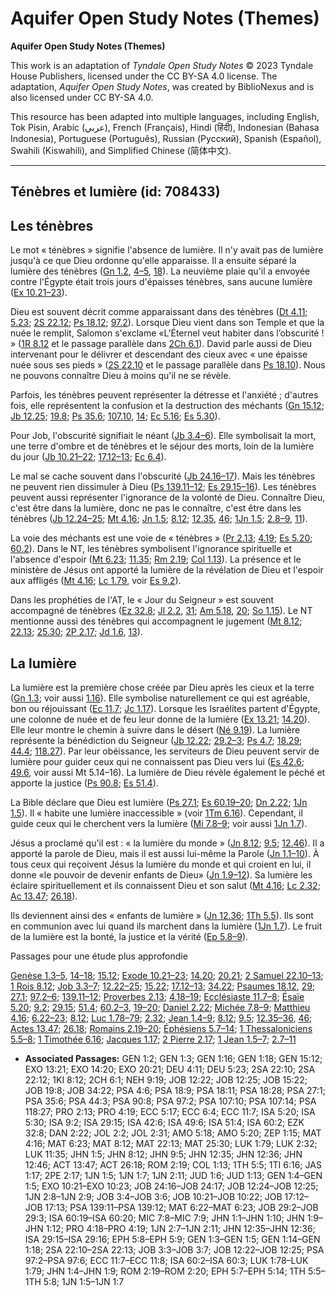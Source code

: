 # Aquifer Open Study Notes (Themes)

**Aquifer Open Study Notes (Themes)**

This work is an adaptation of *Tyndale Open Study Notes* © 2023 Tyndale House Publishers, licensed under the CC BY\-SA 4\.0 license. The adaptation, *Aquifer Open Study Notes*, was created by BiblioNexus and is also licensed under CC BY\-SA 4\.0\.

This resource has been adapted into multiple languages, including English, Tok Pisin, Arabic (عربي), French (Français), Hindi (हिंदी), Indonesian (Bahasa Indonesia), Portuguese (Português), Russian (Русский), Spanish (Español), Swahili (Kiswahili), and Simplified Chinese (简体中文).



--------------------------------

## Ténèbres et lumière (id: 708433)

Les ténèbres
------------

Le mot « ténèbres » signifie l'absence de lumière. Il n'y avait pas de lumière jusqu'à ce que Dieu ordonne qu'elle apparaisse. Il a ensuite séparé la lumière des ténèbres ([Gn 1\.2](https://ref.ly/Gen1:2), [4–5](https://ref.ly/Gen1:4-Gen1:5), [18](https://ref.ly/Gen1:18)). La neuvième plaie qu'il a envoyée contre l'Égypte était trois jours d'épaisses ténèbres, sans aucune lumière ([Ex 10\.21–23](https://ref.ly/Exod10:21-Exod10:23)).

Dieu est souvent décrit comme apparaissant dans des ténèbres ([Dt 4\.11](https://ref.ly/Deut4:11); [5\.23](https://ref.ly/Deut5:23); [2S 22\.12](https://ref.ly/2Sam22:12); [Ps 18\.12](https://ref.ly/Ps18:11); [97\.2](https://ref.ly/Ps97:2)). Lorsque Dieu vient dans son Temple et que la nuée le remplit, Salomon s'exclame «L’Éternel veut habiter dans l’obscurité ! » ([1R 8\.12](https://ref.ly/1Kgs8:12) et le passage parallèle dans [2Ch 6\.1](https://ref.ly/2Chr6:1)). David parle aussi de Dieu intervenant pour le délivrer et descendant des cieux avec « une épaisse nuée sous ses pieds » ([2S 22\.10](https://ref.ly/2Sam22:10) et le passage parallèle dans [Ps 18\.10](https://ref.ly/Ps18:9)). Nous ne pouvons connaître Dieu à moins qu'il ne se révèle.

Parfois, les ténèbres peuvent représenter la détresse et l'anxiété ; d'autres fois, elle représentent la confusion et la destruction des méchants ([Gn 15\.12](https://ref.ly/Gen15:12); [Jb 12\.25](https://ref.ly/Job12:25); [19\.8](https://ref.ly/Job19:8); [Ps 35\.6](https://ref.ly/Ps35:6); [107\.10](https://ref.ly/Ps107:10), [14](https://ref.ly/Ps107:14); [Ec 5\.16](https://ref.ly/Eccl5:17); [Es 5\.30](https://ref.ly/Isa5:30)).

Pour Job, l'obscurité signifiait le néant ([Jb 3\.4–6](https://ref.ly/Job3:4-Job3:6)). Elle symbolisait la mort, une terre d'ombre et de ténèbres et le séjour des morts, loin de la lumière du jour ([Jb 10\.21–22](https://ref.ly/Job10:21-Job10:22); [17\.12–13](https://ref.ly/Job17:12-Job17:13); [Ec 6\.4](https://ref.ly/Eccl6:4)).

Le mal se cache souvent dans l'obscurité ([Jb 24\.16–17](https://ref.ly/Job24:16-Job24:17)). Mais les ténèbres ne peuvent rien dissimuler à Dieu ([Ps 139\.11–12](https://ref.ly/Ps139:11-Ps139:12); [Es 29\.15–16](https://ref.ly/Isa29:15-Isa29:16)). Les ténèbres peuvent aussi représenter l'ignorance de la volonté de Dieu. Connaître Dieu, c'est être dans la lumière, donc ne pas le connaître, c'est être dans les ténèbres ([Jb 12\.24–25](https://ref.ly/Job12:24-Job12:25); [Mt 4\.16](https://ref.ly/Matt4:16); [Jn 1\.5](https://ref.ly/John1:5); [8\.12](https://ref.ly/John8:12); [12\.35](https://ref.ly/John12:35), [46](https://ref.ly/John12:46); [1Jn 1\.5](https://ref.ly/1John1:5); [2\.8–9](https://ref.ly/1John2:8-1John2:9), [11](https://ref.ly/1John2:11)).

La voie des méchants est une voie de « ténèbres » ([Pr 2\.13](https://ref.ly/Prov2:13); [4\.19](https://ref.ly/Prov4:19); [Es 5\.20](https://ref.ly/Isa5:20); [60\.2](https://ref.ly/Isa60:2)). Dans le NT, les ténèbres symbolisent l'ignorance spirituelle et l'absence d'espoir ([Mt 6\.23](https://ref.ly/Matt6:23); [11\.35](https://ref.ly/Luke11:35); [Rm 2\.19](https://ref.ly/Rom2:19); [Col 1\.13](https://ref.ly/Col1:13)). La présence et le ministère de Jésus ont apporté la lumière de la révélation de Dieu et l'espoir aux affligés ([Mt 4\.16](https://ref.ly/Matt4:16); [Lc 1\.79](https://ref.ly/Luke1:79), voir [Es 9\.2](https://ref.ly/Isa9:2)).

Dans les prophéties de l'AT, le « Jour du Seigneur » est souvent accompagné de ténèbres ([Ez 32\.8](https://ref.ly/Ezek32:8); [Jl 2\.2](https://ref.ly/Joel2:2), [31](https://ref.ly/Joel2:31); [Am 5\.18](https://ref.ly/Amos5:18), [20](https://ref.ly/Amos5:20); [So 1\.15](https://ref.ly/Zeph1:15)). Le NT mentionne aussi des ténèbres qui accompagnent le jugement ([Mt 8\.12](https://ref.ly/Matt8:12); [22\.13](https://ref.ly/Matt22:13); [25\.30](https://ref.ly/Matt25:30); [2P 2\.17](https://ref.ly/2Pet2:17); [Jd 1\.6](https://ref.ly/Jude1:6), [13](https://ref.ly/Jude1:13)).

La lumière
----------

La lumière est la première chose créée par Dieu après les cieux et la terre ([Gn 1\.3](https://ref.ly/Gen1:3); voir aussi [1\.16](https://ref.ly/Gen1:16)). Elle symbolise naturellement ce qui est agréable, bon ou réjouissant ([Ec 11\.7](https://ref.ly/Eccl11:7); [Jc 1\.17](https://ref.ly/Jas1:17)). Lorsque les Israélites partent d'Égypte, une colonne de nuée et de feu leur donne de la lumière ([Ex 13\.21](https://ref.ly/Exod13:21); [14\.20](https://ref.ly/Exod14:20)). Elle leur montre le chemin à suivre dans le désert ([Né 9\.19](https://ref.ly/Neh9:19)). La lumière représente la bénédiction du Seigneur ([Jb 12\.22](https://ref.ly/Job12:22); [29\.2–3](https://ref.ly/Job29:2-Job29:3); [Ps 4\.7](https://ref.ly/Ps4:6); [18\.29](https://ref.ly/Ps18:28); [44\.4](https://ref.ly/Ps44:3); [118\.27](https://ref.ly/Ps118:27)). Par leur obéissance, les serviteurs de Dieu peuvent servir de lumière pour guider ceux qui ne connaissent pas Dieu vers lui ([Es 42\.6](https://ref.ly/Isa42:6); [49\.6](https://ref.ly/Isa49:6), voir aussi Mt 5\.14–16\). La lumière de Dieu révèle également le péché et apporte la justice ([Ps 90\.8](https://ref.ly/Ps90:8); [Es 51\.4](https://ref.ly/Isa51:4)).

La Bible déclare que Dieu est lumière ([Ps 27\.1](https://ref.ly/Ps27:1); [Es 60\.19–20](https://ref.ly/Isa60:19-Isa60:20); [Dn 2\.22](https://ref.ly/Dan2:22); [1Jn 1\.5](https://ref.ly/1John1:5)). Il « habite une lumière inaccessible » (voir [1Tm 6\.16](https://ref.ly/1Tim6:16)). Cependant, il guide ceux qui le cherchent vers la lumière ([Mi 7\.8–9](https://ref.ly/Mic7:8-Mic7:9); voir aussi [1Jn 1\.7](https://ref.ly/1John1:7)).

Jésus a proclamé qu'il est : « la lumière du monde » ([Jn 8\.12](https://ref.ly/John8:12); [9\.5](https://ref.ly/John9:5); [12\.46](https://ref.ly/John12:46)). Il a apporté la parole de Dieu, mais il est aussi lui\-même la Parole ([Jn 1\.1–10](https://ref.ly/John1:1-John1:10)). À tous ceux qui reçoivent Jésus la lumière du monde et qui croient en lui, il donne «le pouvoir de devenir enfants de Dieu» ([Jn 1\.9–12](https://ref.ly/John1:9-John1:12)). Sa lumière les éclaire spirituellement et ils connaissent Dieu et son salut ([Mt 4\.16](https://ref.ly/Matt4:16); [Lc 2\.32](https://ref.ly/Luke2:32); [Ac 13\.47](https://ref.ly/Acts13:47); [26\.18](https://ref.ly/Acts26:18)).

Ils deviennent ainsi des « enfants de lumière » ([Jn 12\.36](https://ref.ly/John12:36); [1Th 5\.5](https://ref.ly/1Thess5:5)). Ils sont en communion avec lui quand ils marchent dans la lumière ([1Jn 1\.7](https://ref.ly/1John1:7)). Le fruit de la lumière est la bonté, la justice et la vérité ([Ep 5\.8–9](https://ref.ly/Eph5:8-Eph5:9)).

Passages pour une étude plus approfondie

[Genèse 1\.3–5](https://ref.ly/Gen1:3-Gen1:5), [14–18](https://ref.ly/Gen1:14-Gen1:18); [15\.12](https://ref.ly/Gen15:12); [Exode 10\.21–23](https://ref.ly/Exod10:21-Exod10:23); [14\.20](https://ref.ly/Exod14:20); [20\.21](https://ref.ly/Exod20:21); [2 Samuel 22\.10–13](https://ref.ly/2Sam22:10-2Sam22:13); [1 Rois 8\.12](https://ref.ly/1Kgs8:12); [Job 3\.3–7](https://ref.ly/Job3:3-Job3:7); [12\.22–25](https://ref.ly/Job12:22-Job12:25); [15\.22](https://ref.ly/Job15:22); [17\.12–13](https://ref.ly/Job17:12-Job17:13); [34\.22](https://ref.ly/Job34:22); [Psaumes 18\.12](https://ref.ly/Ps18:11), [29](https://ref.ly/Ps18:28); [27\.1](https://ref.ly/Ps27:1); [97\.2–6](https://ref.ly/Ps97:2-Ps97:6); [139\.11–12](https://ref.ly/Ps139:11-Ps139:12); [Proverbes 2\.13](https://ref.ly/Prov2:13); [4\.18–19](https://ref.ly/Prov4:18-Prov4:19); [Ecclésiaste 11\.7–8](https://ref.ly/Eccl11:7-Eccl11:8); [Ésaïe 5\.20](https://ref.ly/Isa5:20); [9\.2](https://ref.ly/Isa9:2); [29\.15](https://ref.ly/Isa29:15); [51\.4](https://ref.ly/Isa51:4); [60\.2–3](https://ref.ly/Isa60:2-Isa60:3), [19–20](https://ref.ly/Isa60:19-Isa60:20); [Daniel 2\.22](https://ref.ly/Dan2:22); [Michée 7\.8–9](https://ref.ly/Mic7:8-Mic7:9); [Matthieu 4\.16](https://ref.ly/Matt4:16); [6\.22–23](https://ref.ly/Matt6:22-Matt6:23); [8\.12](https://ref.ly/Matt8:12); [Luc 1\.78–79](https://ref.ly/Luke1:78-Luke1:79); [2\.32](https://ref.ly/Luke2:32); [Jean 1\.4–9](https://ref.ly/John1:4-John1:9); [8\.12](https://ref.ly/John8:12); [9\.5](https://ref.ly/John9:5); [12\.35–36](https://ref.ly/John12:35-John12:36), [46](https://ref.ly/John12:46); [Actes 13\.47](https://ref.ly/Acts13:47); [26\.18](https://ref.ly/Acts26:18); [Romains 2\.19–20](https://ref.ly/Rom2:19-Rom2:20); [Éphésiens 5\.7–14](https://ref.ly/Eph5:7-Eph5:14); [1 Thessaloniciens 5\.5–8](https://ref.ly/1Thess5:5-1Thess5:8); [1 Timothée 6\.16](https://ref.ly/1Tim6:16); [Jacques 1\.17](https://ref.ly/Jas1:17); [2 Pierre 2\.17](https://ref.ly/2Pet2:17); [1 Jean 1\.5–7](https://ref.ly/1John1:5-1John1:7); [2\.7–11](https://ref.ly/1John2:7-1John2:11)

* **Associated Passages:** GEN 1:2; GEN 1:3; GEN 1:16; GEN 1:18; GEN 15:12; EXO 13:21; EXO 14:20; EXO 20:21; DEU 4:11; DEU 5:23; 2SA 22:10; 2SA 22:12; 1KI 8:12; 2CH 6:1; NEH 9:19; JOB 12:22; JOB 12:25; JOB 15:22; JOB 19:8; JOB 34:22; PSA 4:6; PSA 18:9; PSA 18:11; PSA 18:28; PSA 27:1; PSA 35:6; PSA 44:3; PSA 90:8; PSA 97:2; PSA 107:10; PSA 107:14; PSA 118:27; PRO 2:13; PRO 4:19; ECC 5:17; ECC 6:4; ECC 11:7; ISA 5:20; ISA 5:30; ISA 9:2; ISA 29:15; ISA 42:6; ISA 49:6; ISA 51:4; ISA 60:2; EZK 32:8; DAN 2:22; JOL 2:2; JOL 2:31; AMO 5:18; AMO 5:20; ZEP 1:15; MAT 4:16; MAT 6:23; MAT 8:12; MAT 22:13; MAT 25:30; LUK 1:79; LUK 2:32; LUK 11:35; JHN 1:5; JHN 8:12; JHN 9:5; JHN 12:35; JHN 12:36; JHN 12:46; ACT 13:47; ACT 26:18; ROM 2:19; COL 1:13; 1TH 5:5; 1TI 6:16; JAS 1:17; 2PE 2:17; 1JN 1:5; 1JN 1:7; 1JN 2:11; JUD 1:6; JUD 1:13; GEN 1:4–GEN 1:5; EXO 10:21–EXO 10:23; JOB 24:16–JOB 24:17; JOB 12:24–JOB 12:25; 1JN 2:8–1JN 2:9; JOB 3:4–JOB 3:6; JOB 10:21–JOB 10:22; JOB 17:12–JOB 17:13; PSA 139:11–PSA 139:12; MAT 6:22–MAT 6:23; JOB 29:2–JOB 29:3; ISA 60:19–ISA 60:20; MIC 7:8–MIC 7:9; JHN 1:1–JHN 1:10; JHN 1:9–JHN 1:12; PRO 4:18–PRO 4:19; 1JN 2:7–1JN 2:11; JHN 12:35–JHN 12:36; ISA 29:15–ISA 29:16; EPH 5:8–EPH 5:9; GEN 1:3–GEN 1:5; GEN 1:14–GEN 1:18; 2SA 22:10–2SA 22:13; JOB 3:3–JOB 3:7; JOB 12:22–JOB 12:25; PSA 97:2–PSA 97:6; ECC 11:7–ECC 11:8; ISA 60:2–ISA 60:3; LUK 1:78–LUK 1:79; JHN 1:4–JHN 1:9; ROM 2:19–ROM 2:20; EPH 5:7–EPH 5:14; 1TH 5:5–1TH 5:8; 1JN 1:5–1JN 1:7

